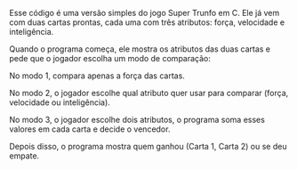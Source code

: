 Esse código é uma versão simples do jogo Super Trunfo em C. Ele já vem com duas cartas prontas, cada uma com três atributos: força, velocidade e inteligência.

Quando o programa começa, ele mostra os atributos das duas cartas e pede que o jogador escolha um modo de comparação:

No modo 1, compara apenas a força das cartas.

No modo 2, o jogador escolhe qual atributo quer usar para comparar (força, velocidade ou inteligência).

No modo 3, o jogador escolhe dois atributos, o programa soma esses valores em cada carta e decide o vencedor.

Depois disso, o programa mostra quem ganhou (Carta 1, Carta 2) ou se deu empate.
